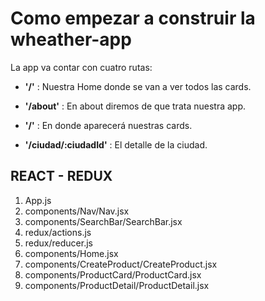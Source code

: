# Como empezar a construir la wheather-app

La app va contar con cuatro rutas:
- **'/'** : Nuestra Home donde se van a ver todos las cards.
- **'/about'** : En about diremos de que trata nuestra app.
- **'/'** : En donde aparecerá nuestras cards.

- **'/ciudad/:ciudadId'** : El detalle de la ciudad.

## REACT - REDUX

1. App.js
2. components/Nav/Nav.jsx
3. components/SearchBar/SearchBar.jsx
4. redux/actions.js
5. redux/reducer.js
6. components/Home.jsx
7. components/CreateProduct/CreateProduct.jsx
8. components/ProductCard/ProductCard.jsx
9. components/ProductDetail/ProductDetail.jsx

